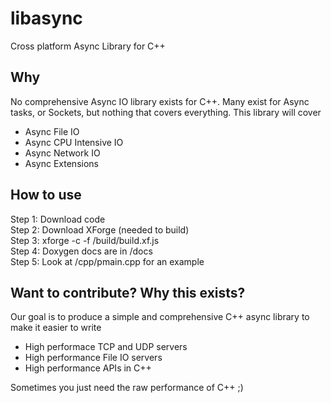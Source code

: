 # libasync
Cross platform Async Library for C++ 

## Why
No comprehensive Async IO library exists for C++. Many exist for Async tasks, or Sockets, but nothing that covers everything. This library will cover

* Async File IO
* Async CPU Intensive IO
* Async Network IO
* Async Extensions

## How to use
Step 1: Download code  
Step 2: Download XForge (needed to build)  
Step 3: xforge -c -f <path>/build/build.xf.js  
Step 4: Doxygen docs are in <path>/docs  
Step 5: Look at <path>/cpp/pmain.cpp for an example  
    
## Want to contribute? Why this exists?
Our goal is to produce a simple and comprehensive C++ async library to make it easier to write

* High performace TCP and UDP servers
* High performance File IO servers
* High performance APIs in C++ 

Sometimes you just need the raw performance of C++ ;)
